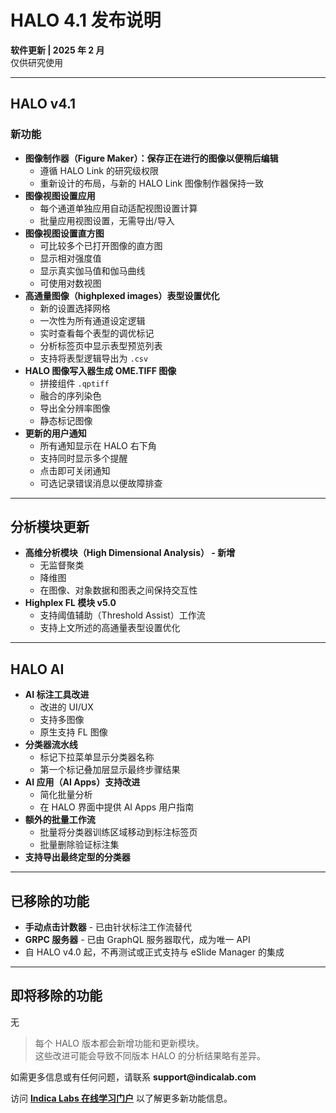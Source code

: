 <h1>HALO 4.1 发布说明</h1>

<p><strong>软件更新 | 2025 年 2 月</strong><br>仅供研究使用</p>

<hr>

<h2>HALO v4.1</h2>

<h3>新功能</h3>
<ul>
  <li><strong>图像制作器（Figure Maker）：保存正在进行的图像以便稍后编辑</strong>
    <ul>
      <li>遵循 HALO Link 的研究级权限</li>
      <li>重新设计的布局，与新的 HALO Link 图像制作器保持一致</li>
    </ul>
  </li>
  <li><strong>图像视图设置应用</strong>
    <ul>
      <li>每个通道单独应用自动适配视图设置计算</li>
      <li>批量应用视图设置，无需导出/导入</li>
    </ul>
  </li>
  <li><strong>图像视图设置直方图</strong>
    <ul>
      <li>可比较多个已打开图像的直方图</li>
      <li>显示相对强度值</li>
      <li>显示真实伽马值和伽马曲线</li>
      <li>可使用对数视图</li>
    </ul>
  </li>
  <li><strong>高通量图像（highplexed images）表型设置优化</strong>
    <ul>
      <li>新的设置选择网格</li>
      <li>一次性为所有通道设定逻辑</li>
      <li>实时查看每个表型的调优标记</li>
      <li>分析标签页中显示表型预览列表</li>
      <li>支持将表型逻辑导出为 <code>.csv</code></li>
    </ul>
  </li>
  <li><strong>HALO 图像写入器生成 OME.TIFF 图像</strong>
    <ul>
      <li>拼接组件 <code>.qptiff</code></li>
      <li>融合的序列染色</li>
      <li>导出全分辨率图像</li>
      <li>静态标记图像</li>
    </ul>
  </li>
  <li><strong>更新的用户通知</strong>
    <ul>
      <li>所有通知显示在 HALO 右下角</li>
      <li>支持同时显示多个提醒</li>
      <li>点击即可关闭通知</li>
      <li>可选记录错误消息以便故障排查</li>
    </ul>
  </li>
</ul>

<hr>

<h2>分析模块更新</h2>
<ul>
  <li><strong>高维分析模块（High Dimensional Analysis） - 新增</strong>
    <ul>
      <li>无监督聚类</li>
      <li>降维图</li>
      <li>在图像、对象数据和图表之间保持交互性</li>
    </ul>
  </li>
  <li><strong>Highplex FL 模块 v5.0</strong>
    <ul>
      <li>支持阈值辅助（Threshold Assist）工作流</li>
      <li>支持上文所述的高通量表型设置优化</li>
    </ul>
  </li>
</ul>

<hr>

<h2>HALO AI</h2>
<ul>
  <li><strong>AI 标注工具改进</strong>
    <ul>
      <li>改进的 UI/UX</li>
      <li>支持多图像</li>
      <li>原生支持 FL 图像</li>
    </ul>
  </li>
  <li><strong>分类器流水线</strong>
    <ul>
      <li>标记下拉菜单显示分类器名称</li>
      <li>第一个标记叠加层显示最终步骤结果</li>
    </ul>
  </li>
  <li><strong>AI 应用（AI Apps）支持改进</strong>
    <ul>
      <li>简化批量分析</li>
      <li>在 HALO 界面中提供 AI Apps 用户指南</li>
    </ul>
  </li>
  <li><strong>额外的批量工作流</strong>
    <ul>
      <li>批量将分类器训练区域移动到标注标签页</li>
      <li>批量删除验证标注集</li>
    </ul>
  </li>
  <li><strong>支持导出最终定型的分类器</strong></li>
</ul>

<hr>

<h2>已移除的功能</h2>
<ul>
  <li><strong>手动点击计数器</strong> - 已由针状标注工作流替代</li>
  <li><strong>GRPC 服务器</strong> - 已由 GraphQL 服务器取代，成为唯一 API</li>
  <li>自 HALO v4.0 起，不再测试或正式支持与 eSlide Manager 的集成</li>
</ul>

<hr>

<h2>即将移除的功能</h2>
<p>无</p>

<blockquote>
<p>每个 HALO 版本都会新增功能和更新模块。<br>这些改进可能会导致不同版本 HALO 的分析结果略有差异。</p>
</blockquote>

<p>如需更多信息或有任何问题，请联系 <strong>support@indicalab.com</strong></p>

<p>访问 <strong><a href="https://learn.indicalab.com/">Indica Labs 在线学习门户</a></strong> 以了解更多新功能信息。</p><!--##{"timestamp":1744100981}##-->